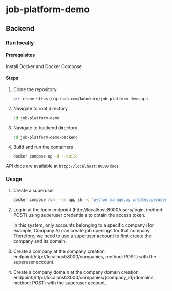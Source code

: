 # job-platform-demo

## Backend
### Run locally
#### Prerequisites
Install Docker and Docker Compose
#### Steps
1. Clone the repository
    ```bash
    git clone https://github.com/kobukuro/job-platform-demo.git
   ```
2. Navigate to root directory
    ```bash
    cd job-platform-demo
    ```
3. Navigate to backend directory
    ```bash
    cd job-platform-demo-backend
    ```
4. Build and run the containers
    ```bash
   docker compose up -d --build
   ```
API docs are available at `http://localhost:8000/docs`
### Usage
1. Create a superuser
    ```bash
    docker compose run --rm app sh -c "python manage.py createsuperuser"
    ```
2. Log in at the login endpoint (http://localhost:8000/users/login, method: POST) using superuser credentials to obtain the access token.
   
   In this system, only accounts belonging to a specific company (for example, Company A) can create job openings for that company. Therefore, we need to use a superuser account to first create the company and its domain.
3. Create a company at the company creation endpoint(http://localhost:8000/companies, method: POST) with the superuser account.
4. Create a company domain at the company domain creation endpoint(http://localhost:8000/companies/{company_id}/domains, method: POST) with the superuser account.
